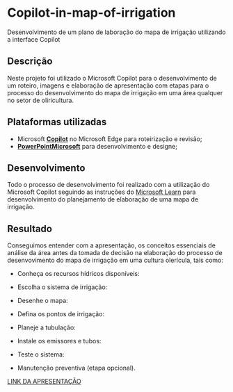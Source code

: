 # Copilot-in-map-of-irrigation
Desenvolvimento de um plano de laboração do mapa de irrigação utilizando a interface Copilot
##  Descrição
Neste projeto foi utilizado o Microsoft Copilot  para o desenvolvimento de um roteiro, imagens e elaboração de apresentação com etapas para o processo do desenvolvimento do mapa de irrigação em uma área qualquer no setor de oliricultura.
## Plataformas utilizadas
- Microsoft **[Copilot](https://www.microsoft.com/pt-br/microsoft-copilot)** no Microsoft Edge para roteirização e revisão;
- **[PowerPointMicrosoft](https://www.microsoft365.com/launch/powerpoint?auth=1)** para desenvolvimento e designe;

##  Desenvolvimento
Todo o processo de desenvolvimento foi realizado com a utilização do Microsoft Copilot seguindo as instruções do [Microsoft Learn](https://microsoftlearning.github.io/mslearn-ai-fundamentals/Instructions/Labs/12-generative-ai.html) para desenvolvimento do planejamento de elaboração de uma mapa de irrigação.
##  Resultado
Conseguimos entender com a apresentação, os conceitos essenciais de análise da área antes da tomada de decisão na elaboração do processo de desenvovimento do mapa de irrigação em uma cultura olerícula, tais como:​

- Conheça os recursos hídricos disponíveis:​

- Escolha o sistema de irrigação:​

- Desenhe o mapa:​

- Defina os pontos de irrigação:​

- Planeje a tubulação:​

- Instale os emissores e tubos:​

- Teste o sistema:​

- Manutenção preventiva (etapa opcional).

[LINK DA APRESENTAÇÃO](https://1drv.ms/p/c/409778084e6892ff/ESbUiptf5ohKn050HWXViGkBNL4RuEYVPElPaVCSE8UfEg?e=Fyfbfn)

